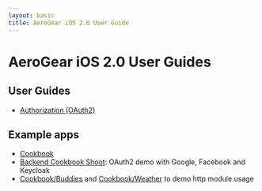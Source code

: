 ```yaml
---
layout: basic
title: AeroGear iOS 2.0 User Guide
---
```


# AeroGear iOS 2.0 User Guides

## User Guides
* [Authorization (OAuth2)](Authorization)

## Example apps

* [Cookbook](https://github.com/aerogear/aerogear-ios-cookbook)
* [Backend Cookbook Shoot](https://github.com/aerogear/aerogear-ios-cookbook/tree/master/Shoot): OAuth2 demo with Google, Facebook and Keycloak
* [Cookbook/Buddies](https://github.com/aerogear/aerogear-ios-cookbook/tree/master/Buddies) and [Cookbook/Weather](https://github.com/aerogear/aerogear-ios-cookbook/tree/master/Weather) to demo http module usage

